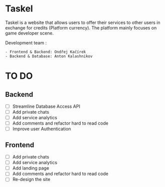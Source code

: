 
# Taskel
Taskel is a website that allows users to offer their services to other users in exchange for credits (Platform currency).
The platform mainly focuses on game developer scene. 

Development team : 

    - Frontend & Backend: Ondřej Kačírek
    - Backend & Database: Anton Kalashnikov


# TO DO
## Backend
- [ ] Streamline Database Access API
- [ ] Add private chats
- [ ] Add service analytics 
- [ ] Add comments and refactor hard to read code
- [ ] Improve user Authentication

## Frontend
- [ ] Add private chats
- [ ] Add service analytics 
- [ ] Add landing page
- [ ] Add comments and refactor hard to read code
- [ ] Re-design the site
